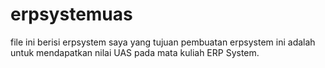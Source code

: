# erpsystemuas
file ini berisi erpsystem saya yang tujuan pembuatan erpsystem ini adalah untuk mendapatkan nilai UAS pada mata kuliah ERP System.
